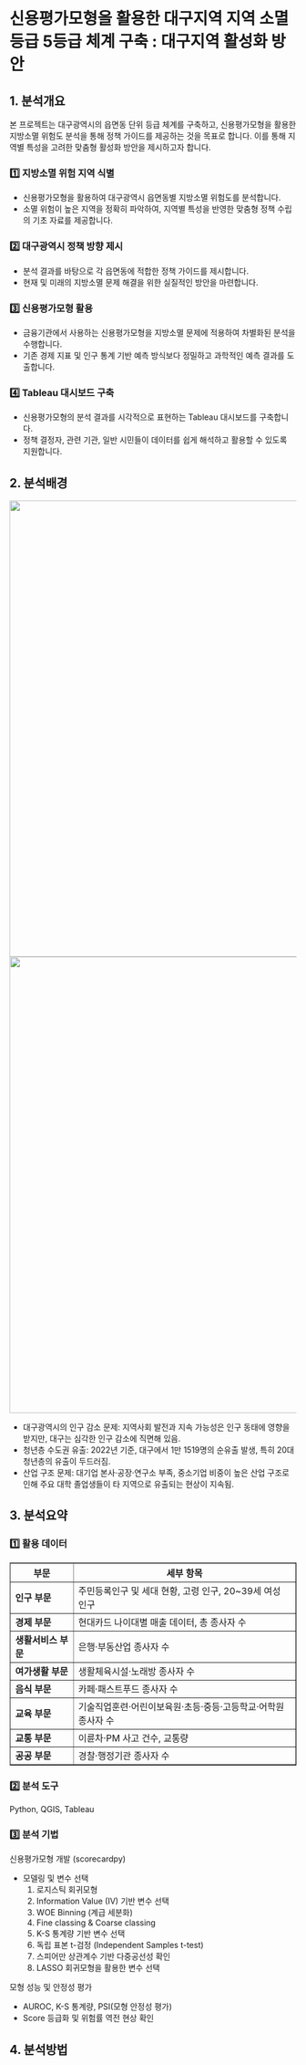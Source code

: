 # 신용평가모형을 활용한 대구지역 지역 소멸 등급 5등급 체계 구축 : 대구지역 활성화 방안

## 1. 분석개요
본 프로젝트는 대구광역시의 읍면동 단위 등급 체계를 구축하고, 신용평가모형을 활용한 지방소멸 위험도 분석을 통해 정책 가이드를 제공하는 것을 목표로 합니다. 이를 통해 지역별 특성을 고려한 맞춤형 활성화 방안을 제시하고자 합니다.

### 1️⃣ 지방소멸 위험 지역 식별
- 신용평가모형을 활용하여 대구광역시 읍면동별 지방소멸 위험도를 분석합니다.
- 소멸 위험이 높은 지역을 정확히 파악하여, 지역별 특성을 반영한 맞춤형 정책 수립의 기초 자료를 제공합니다.
### 2️⃣ 대구광역시 정책 방향 제시
- 분석 결과를 바탕으로 각 읍면동에 적합한 정책 가이드를 제시합니다.
- 현재 및 미래의 지방소멸 문제 해결을 위한 실질적인 방안을 마련합니다.
### 3️⃣ 신용평가모형 활용
- 금융기관에서 사용하는 신용평가모형을 지방소멸 문제에 적용하여 차별화된 분석을 수행합니다.
- 기존 경제 지표 및 인구 통계 기반 예측 방식보다 정밀하고 과학적인 예측 결과를 도출합니다.
### 4️⃣ Tableau 대시보드 구축
- 신용평가모형의 분석 결과를 시각적으로 표현하는 Tableau 대시보드를 구축합니다.
- 정책 결정자, 관련 기관, 일반 시민들이 데이터를 쉽게 해석하고 활용할 수 있도록 지원합니다.

## 2. 분석배경
<img src="https://github.com/user-attachments/assets/e04c41fa-4be8-4b9c-9311-7f89effd19a6" width="800">
<img src="https://github.com/user-attachments/assets/0ef7456b-4713-4bb0-8891-bc4e5044987a" width="800">

- 대구광역시의 인구 감소 문제: 지역사회 발전과 지속 가능성은 인구 동태에 영향을 받지만, 대구는 심각한 인구 감소에 직면해 있음.
- 청년층 수도권 유출: 2022년 기준, 대구에서 1만 1519명의 순유출 발생, 특히 20대 청년층의 유출이 두드러짐.
- 산업 구조 문제: 대기업 본사·공장·연구소 부족, 중소기업 비중이 높은 산업 구조로 인해 주요 대학 졸업생들이 타 지역으로 유출되는 현상이 지속됨.

## 3. 분석요약
### 1️⃣ 활용 데이터
<table border="1">
    <thead>
        <tr>
            <th>부문</th>
            <th>세부 항목</th>
        </tr>
    </thead>
    <tbody>
        <tr>
            <td><strong>인구 부문</strong></td>
            <td>주민등록인구 및 세대 현황, 고령 인구, 20~39세 여성 인구</td>
        </tr>
        <tr>
            <td><strong>경제 부문</strong></td>
            <td>현대카드 나이대별 매출 데이터, 총 종사자 수</td>
        </tr>
        <tr>
            <td><strong>생활서비스 부문</strong></td>
            <td>은행·부동산업 종사자 수</td>
        </tr>
        <tr>
            <td><strong>여가생활 부문</strong></td>
            <td>생활체육시설·노래방 종사자 수</td>
        </tr>
        <tr>
            <td><strong>음식 부문</strong></td>
            <td>카페·패스트푸드 종사자 수</td>
        </tr>
        <tr>
            <td><strong>교육 부문</strong></td>
            <td>기술직업훈련·어린이보육원·초등·중등·고등학교·어학원 종사자 수</td>
        </tr>
        <tr>
            <td><strong>교통 부문</strong></td>
            <td>이륜차·PM 사고 건수, 교통량</td>
        </tr>
        <tr>
            <td><strong>공공 부문</strong></td>
            <td>경찰·행정기관 종사자 수</td>
        </tr>
    </tbody>
</table>

### 2️⃣ 분석 도구
Python, QGIS, Tableau

### 3️⃣ 분석 기법
신용평가모형 개발 (scorecardpy)

- 모델링 및 변수 선택
  1. 로지스틱 회귀모형
  2. Information Value (IV) 기반 변수 선택
  3. WOE Binning (계급 세분화)
  4. Fine classing & Coarse classing
  5. K-S 통계량 기반 변수 선택
  6. 독립 표본 t-검정 (Independent Samples t-test)
  7. 스피어만 상관계수 기반 다중공선성 확인
  8. LASSO 회귀모형을 활용한 변수 선택

모형 성능 및 안정성 평가
- AUROC, K-S 통계량, PSI(모형 안정성 평가)
- Score 등급화 및 위험률 역전 현상 확인

## 4. 분석방법



